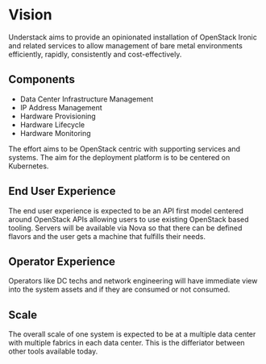 # Vision

Understack aims to provide an opinionated installation of OpenStack Ironic and related
services to allow management of bare metal environments efficiently, rapidly, consistently and cost-effectively.

## Components

- Data Center Infrastructure Management
- IP Address Management
- Hardware Provisioning
- Hardware Lifecycle
- Hardware Monitoring

The effort aims to be OpenStack centric with supporting services and systems. The aim
for the deployment platform is to be centered on Kubernetes.

## End User Experience

The end user experience is expected to be an API first model centered around OpenStack
APIs allowing users to use existing OpenStack based tooling. Servers will be available
via Nova so that there can be defined flavors and the user gets a machine that fulfills
their needs.

## Operator Experience

Operators like DC techs and network engineering will have immediate view into the system
assets and if they are consumed or not consumed.

## Scale

The overall scale of one system is expected to be at a multiple data center with multiple
fabrics in each data center. This is the differiator between other tools available
today.
